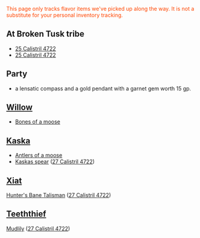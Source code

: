 <font style="color:orangered">This page only tracks flavor items we've picked up along the way. It is not a substitute for your personal inventory tracking.</font>

## At Broken Tusk tribe
- [25 Calistril 4722](questforthefrozenflame/docs/Playing-Notes/Session-1.md#25%20Calistril%204722)
- [25 Calistril 4722](questforthefrozenflame/docs/Playing-Notes/Session-1.md#25%20Calistril%204722)

## Party
-  a lensatic compass and a gold pendant with a garnet gem worth 15 gp.

## [Willow](questforthefrozenflame/docs/Backstory/Party-Members/Willow.md)
- [Bones of a moose](questforthefrozenflame/docs/Playing-Notes/Session-1.md#25%20Calistril%204722)

## [Kaska](questforthefrozenflame/docs/Backstory/Party-Members/Kaska.md)
- [Antlers of a moose](questforthefrozenflame/docs/Playing-Notes/Session-1.md#25%20Calistril%204722)
-  [Kaskas spear](questforthefrozenflame/docs/Backstory/Items/Kaskas-spear.md) ([27 Calistril 4722](questforthefrozenflame/docs/Playing-Notes/Session-2.md#27%20Calistril%204722))

## [Xiat](questforthefrozenflame/docs/Backstory/Party-Members/Xiat.md)
[Hunter's Bane Talisman](questforthefrozenflame/docs/Backstory/Items/Hunters-Bane-Talisman.md) ([27 Calistril 4722](questforthefrozenflame/docs/Playing-Notes/Session-2.md#27%20Calistril%204722))

## [Teeththief](questforthefrozenflame/docs/Backstory/Party-Members/Teeththief.md)
[Mudlily](questforthefrozenflame/docs/Backstory/Items/Mudlily.md)  ([27 Calistril 4722](questforthefrozenflame/docs/Playing-Notes/Session-2.md#27%20Calistril%204722))